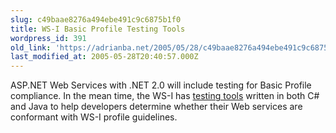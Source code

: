 ```yaml
---
slug: c49baae8276a494ebe491c9c6875b1f0
title: WS-I Basic Profile Testing Tools
wordpress_id: 391
old_link: 'https://adrianba.net/2005/05/28/c49baae8276a494ebe491c9c6875b1f0/'
last_modified_at: 2005-05-28T20:40:57.000Z
---
```


ASP.NET Web Services with .NET 2.0 will include testing for
Basic Profile compliance. In the mean time, the WS-I has
[
testing tools](http://ws-i.org/deliverables/workinggroup.aspx?wg=testingtools) written in both C# and Java to help developers
determine whether their Web services are conformant with WS-I
profile guidelines.
